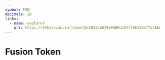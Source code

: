 ```yaml
---
symbol: FSN
decimals: 18
links:
  - name: explorer
    url: https://etherscan.io/token/0xD0352a019e9AB9d757776F532377aAEbd36Fd541
---
```


# Fusion Token
